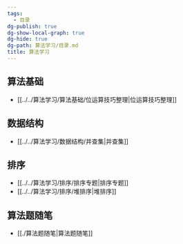 ```yaml
---
tags:
  - 目录
dg-publish: true
dg-show-local-graph: true
dg-hide: true
dg-path: 算法学习/目录.md
title: 算法学习
---
```

## 算法基础
- [[../../算法学习/算法基础/位运算技巧整理|位运算技巧整理]]

## 数据结构
- [[../../算法学习/数据结构/并查集|并查集]]

## 排序
- [[../../算法学习/排序/排序专题|排序专题]]
- [[../../算法学习/排序/堆排序|堆排序]]

## 算法题随笔
- [[./算法题随笔|算法题随笔]]
